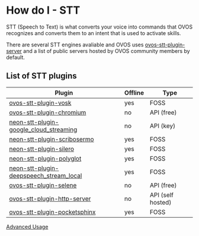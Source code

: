 # How do I - STT
STT (Speech to Text) is what converts your voice into commands that OVOS recognizes and converts them to an intent that is used to activate skills.

There are several STT engines avaliable and OVOS uses [ovos-stt-plugin-server](https://github.com/OpenVoiceOS/ovos-stt-plugin-server) and a list of public servers hosted by OVOS community members by default.

## List of STT plugins

| Plugin                                                                                                             | Offline | Type              |
|--------------------------------------------------------------------------------------------------------------------|---------|-------------------|
| [ovos-stt-plugin-vosk](https://github.com/OpenVoiceOS/ovos-stt-plugin-vosk)                                        | yes     | FOSS              |
| [ovos-stt-plugin-chromium](https://github.com/OpenVoiceOS/ovos-stt-plugin-chromium)                                | no      | API (free)        |
| [neon-stt-plugin-google_cloud_streaming](https://github.com/NeonGeckoCom/neon-stt-plugin-google_cloud_streaming)   | no      | API (key)         |
| [neon-stt-plugin-scribosermo](https://github.com/NeonGeckoCom/neon-stt-plugin-scribosermo)                         | yes     | FOSS              |
| [neon-stt-plugin-silero](https://github.com/NeonGeckoCom/neon-stt-plugin-silero)                                   | yes     | FOSS              |
| [neon-stt-plugin-polyglot](https://github.com/NeonGeckoCom/neon-stt-plugin-polyglot)                               | yes     | FOSS              |
| [neon-stt-plugin-deepspeech_stream_local](https://github.com/NeonGeckoCom/neon-stt-plugin-deepspeech_stream_local) | yes     | FOSS              |
| [ovos-stt-plugin-selene](https://github.com/OpenVoiceOS/ovos-stt-plugin-selene)                                    | no      | API (free)        |
| [ovos-stt-plugin-http-server](https://github.com/OpenVoiceOS/ovos-stt-plugin-http-server)                          | no      | API (self hosted) |
| [ovos-stt-plugin-pocketsphinx](https://github.com/OpenVoiceOS/ovos-stt-plugin-pocketsphinx)                        | yes     | FOSS              |

[Advanced Usage](https://openvoiceos.github.io/ovos-technical-manual/stt_plugins/)
